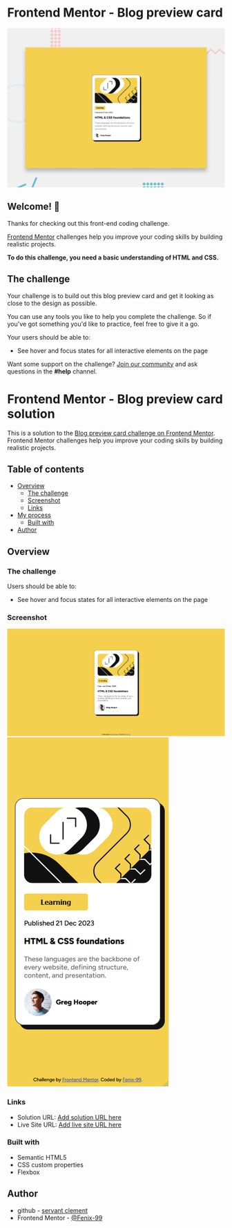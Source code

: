 # Frontend Mentor - Blog preview card

![Design preview for the Blog preview card coding challenge](./preview.jpg)

## Welcome! 👋

Thanks for checking out this front-end coding challenge.

[Frontend Mentor](https://www.frontendmentor.io) challenges help you improve your coding skills by building realistic projects.

**To do this challenge, you need a basic understanding of HTML and CSS.**

## The challenge

Your challenge is to build out this blog preview card and get it looking as close to the design as possible.

You can use any tools you like to help you complete the challenge. So if you've got something you'd like to practice, feel free to give it a go.

Your users should be able to:

- See hover and focus states for all interactive elements on the page

Want some support on the challenge? [Join our community](https://www.frontendmentor.io/community) and ask questions in the **#help** channel.

# Frontend Mentor - Blog preview card solution

This is a solution to the [Blog preview card challenge on Frontend Mentor](https://www.frontendmentor.io/challenges/blog-preview-card-ckPaj01IcS). Frontend Mentor challenges help you improve your coding skills by building realistic projects.

## Table of contents

- [Overview](#overview)
  - [The challenge](#the-challenge)
  - [Screenshot](#screenshot)
  - [Links](#links)
- [My process](#my-process)
  - [Built with](#built-with)
- [Author](#author)

## Overview

### The challenge

Users should be able to:

- See hover and focus states for all interactive elements on the page

### Screenshot

![Desktop](./assets/images/desktop.png)
![mobile](./assets/images/mobile.png)

### Links

- Solution URL: [Add solution URL here](https://github.com/Fenix-99/Frontend-Mentor-Blog-preview-card)
- Live Site URL: [Add live site URL here](https://fenix-99.github.io/Frontend-Mentor-Blog-preview-card/)

### Built with

- Semantic HTML5
- CSS custom properties
- Flexbox

## Author

- github - [servant clement](https://github.com/Fenix-99)
- Frontend Mentor - [@Fenix-99](https://www.frontendmentor.io/profile/Fenix-99)
